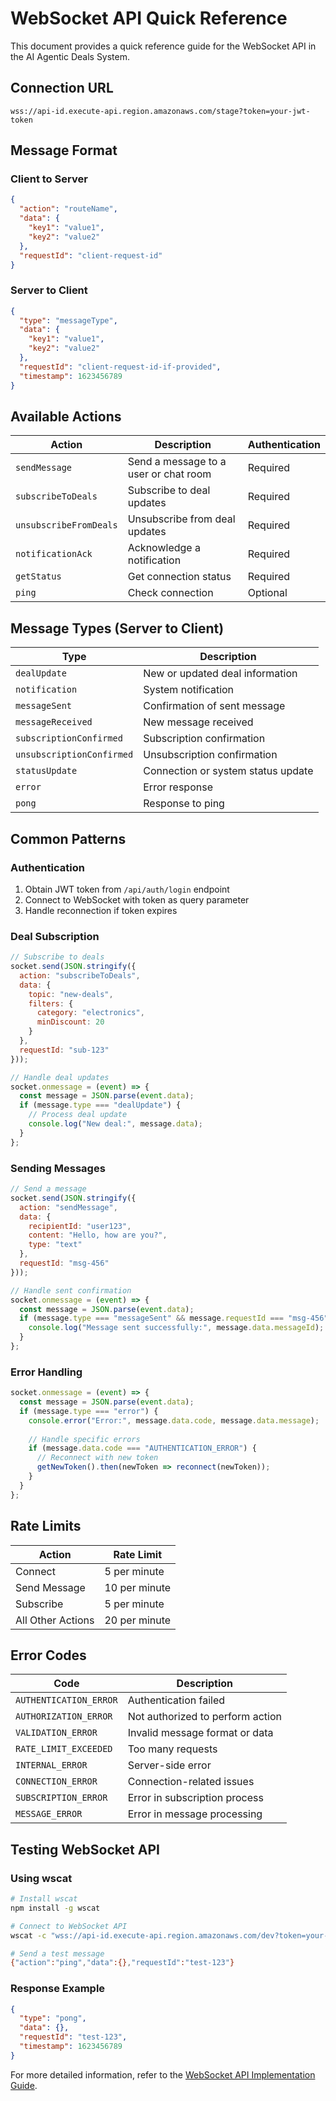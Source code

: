 # WebSocket API Quick Reference

This document provides a quick reference guide for the WebSocket API in the AI Agentic Deals System.

## Connection URL

```
wss://api-id.execute-api.region.amazonaws.com/stage?token=your-jwt-token
```

## Message Format

### Client to Server

```json
{
  "action": "routeName",
  "data": {
    "key1": "value1",
    "key2": "value2"
  },
  "requestId": "client-request-id"
}
```

### Server to Client

```json
{
  "type": "messageType",
  "data": {
    "key1": "value1",
    "key2": "value2"
  },
  "requestId": "client-request-id-if-provided",
  "timestamp": 1623456789
}
```

## Available Actions

| Action | Description | Authentication |
|--------|-------------|----------------|
| `sendMessage` | Send a message to a user or chat room | Required |
| `subscribeToDeals` | Subscribe to deal updates | Required |
| `unsubscribeFromDeals` | Unsubscribe from deal updates | Required |
| `notificationAck` | Acknowledge a notification | Required |
| `getStatus` | Get connection status | Required |
| `ping` | Check connection | Optional |

## Message Types (Server to Client)

| Type | Description |
|------|-------------|
| `dealUpdate` | New or updated deal information |
| `notification` | System notification |
| `messageSent` | Confirmation of sent message |
| `messageReceived` | New message received |
| `subscriptionConfirmed` | Subscription confirmation |
| `unsubscriptionConfirmed` | Unsubscription confirmation |
| `statusUpdate` | Connection or system status update |
| `error` | Error response |
| `pong` | Response to ping |

## Common Patterns

### Authentication

1. Obtain JWT token from `/api/auth/login` endpoint
2. Connect to WebSocket with token as query parameter
3. Handle reconnection if token expires

### Deal Subscription

```javascript
// Subscribe to deals
socket.send(JSON.stringify({
  action: "subscribeToDeals",
  data: {
    topic: "new-deals",
    filters: {
      category: "electronics",
      minDiscount: 20
    }
  },
  requestId: "sub-123"
}));

// Handle deal updates
socket.onmessage = (event) => {
  const message = JSON.parse(event.data);
  if (message.type === "dealUpdate") {
    // Process deal update
    console.log("New deal:", message.data);
  }
};
```

### Sending Messages

```javascript
// Send a message
socket.send(JSON.stringify({
  action: "sendMessage",
  data: {
    recipientId: "user123",
    content: "Hello, how are you?",
    type: "text"
  },
  requestId: "msg-456"
}));

// Handle sent confirmation
socket.onmessage = (event) => {
  const message = JSON.parse(event.data);
  if (message.type === "messageSent" && message.requestId === "msg-456") {
    console.log("Message sent successfully:", message.data.messageId);
  }
};
```

### Error Handling

```javascript
socket.onmessage = (event) => {
  const message = JSON.parse(event.data);
  if (message.type === "error") {
    console.error("Error:", message.data.code, message.data.message);
    
    // Handle specific errors
    if (message.data.code === "AUTHENTICATION_ERROR") {
      // Reconnect with new token
      getNewToken().then(newToken => reconnect(newToken));
    }
  }
};
```

## Rate Limits

| Action | Rate Limit |
|--------|------------|
| Connect | 5 per minute |
| Send Message | 10 per minute |
| Subscribe | 5 per minute |
| All Other Actions | 20 per minute |

## Error Codes

| Code | Description |
|------|-------------|
| `AUTHENTICATION_ERROR` | Authentication failed |
| `AUTHORIZATION_ERROR` | Not authorized to perform action |
| `VALIDATION_ERROR` | Invalid message format or data |
| `RATE_LIMIT_EXCEEDED` | Too many requests |
| `INTERNAL_ERROR` | Server-side error |
| `CONNECTION_ERROR` | Connection-related issues |
| `SUBSCRIPTION_ERROR` | Error in subscription process |
| `MESSAGE_ERROR` | Error in message processing |

## Testing WebSocket API

### Using wscat

```bash
# Install wscat
npm install -g wscat

# Connect to WebSocket API
wscat -c "wss://api-id.execute-api.region.amazonaws.com/dev?token=your-jwt-token"

# Send a test message
{"action":"ping","data":{},"requestId":"test-123"}
```

### Response Example

```json
{
  "type": "pong",
  "data": {},
  "requestId": "test-123",
  "timestamp": 1623456789
}
```

For more detailed information, refer to the [WebSocket API Implementation Guide](implementation_guide.md). 